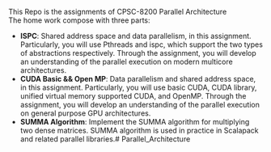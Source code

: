 This Repo is the assignments of CPSC-8200 Parallel Architecture<br>
The home work compose with three parts:

+ **ISPC**:  Shared address space and data parallelism, in this assignment. Particularly, you will use Pthreads and ispc, which support the two types of abstractions respectively. Through the assignment, you will develop an understanding of the parallel execution on modern multicore architectures.
+ **CUDA Basic && Open MP**:  Data parallelism and shared address space, in this assignment. Particularly, you will use basic CUDA, CUDA library, unified virtual memory supported CUDA, and OpenMP. Through the assignment, you will develop an understanding of the parallel execution on general purpose GPU architectures.
+ **SUMMA Algorithm**: Implement the SUMMA algorithm for multiplying two dense matrices. SUMMA algorithm is used in practice in Scalapack and related parallel libraries.# Parallel_Architecture
